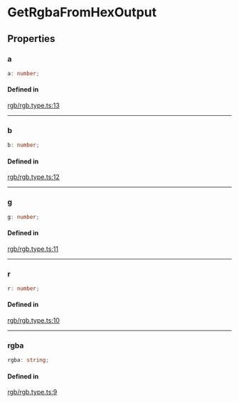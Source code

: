 # GetRgbaFromHexOutput

## Properties

### a

```ts
a: number;
```

#### Defined in

[rgb/rgb.type.ts:13](https://github.com/Sillybit-io/colorhacks/blob/fb76eb3f8201e2f6e24d5eb200be883dc1c98169/src/features/rgb/rgb.type.ts#L13)

***

### b

```ts
b: number;
```

#### Defined in

[rgb/rgb.type.ts:12](https://github.com/Sillybit-io/colorhacks/blob/fb76eb3f8201e2f6e24d5eb200be883dc1c98169/src/features/rgb/rgb.type.ts#L12)

***

### g

```ts
g: number;
```

#### Defined in

[rgb/rgb.type.ts:11](https://github.com/Sillybit-io/colorhacks/blob/fb76eb3f8201e2f6e24d5eb200be883dc1c98169/src/features/rgb/rgb.type.ts#L11)

***

### r

```ts
r: number;
```

#### Defined in

[rgb/rgb.type.ts:10](https://github.com/Sillybit-io/colorhacks/blob/fb76eb3f8201e2f6e24d5eb200be883dc1c98169/src/features/rgb/rgb.type.ts#L10)

***

### rgba

```ts
rgba: string;
```

#### Defined in

[rgb/rgb.type.ts:9](https://github.com/Sillybit-io/colorhacks/blob/fb76eb3f8201e2f6e24d5eb200be883dc1c98169/src/features/rgb/rgb.type.ts#L9)
